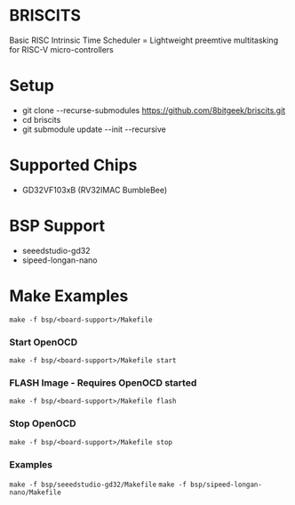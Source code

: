 # BRISCITS
Basic RISC Intrinsic Time Scheduler = Lightweight preemtive multitasking for RISC-V micro-controllers

# Setup

* git clone --recurse-submodules https://github.com/8bitgeek/briscits.git
* cd briscits 
* git submodule update --init --recursive

# Supported Chips

* GD32VF103xB (RV32IMAC BumbleBee)

# BSP Support

* seeedstudio-gd32
* sipeed-longan-nano

# Make Examples

`make -f bsp/<board-support>/Makefile`

### Start OpenOCD 
`make -f bsp/<board-support>/Makefile start`
  
### FLASH Image - Requires OpenOCD started
`make -f bsp/<board-support>/Makefile flash`

### Stop OpenOCD
`make -f bsp/<board-support>/Makefile stop`

### Examples
`make -f bsp/seeedstudio-gd32/Makefile`
`make -f bsp/sipeed-longan-nano/Makefile` 

